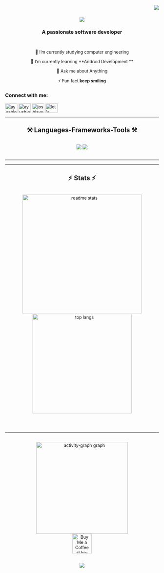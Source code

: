 <img align="right" src="https://visitor-badge.laobi.icu/badge?page_id=ayushjoshi-dehub.ayushjoshi-dehub" />

<h1 align="center">
    <img src="https://readme-typing-svg.herokuapp.com/?font=Righteous&size=35&center=true&vCenter=true&width=500&height=70&duration=4000&lines=Hi+There!+👋;+I'm+Ayush+joshi!;" />
</h1>

<h3 align="center">A passionate software developer </h3>

<br/>


<div align="center">
 
 🔭 I’m currently studying computer engineering
 
 🌱 I’m currently learning **Android Development **

💬 Ask me about Anything

⚡ Fun fact **keep smiling**

</div>
 
<div 
  <br/>  <h3 align="left">Connect with me:</h3>
<p align="left">
<a href="https://www.linkedin.com/in/ayush-joshi/" target="blank"><img align="center" src="https://raw.githubusercontent.com/rahuldkjain/github-profile-readme-generator/master/src/images/icons/Social/linked-in-alt.svg" alt="ayushjoshi" height="30" width="40" /></a>
<a href="https://fb.com/ayushjoshi" target="blank"><img align="center" src="https://raw.githubusercontent.com/rahuldkjain/github-profile-readme-generator/master/src/images/icons/Social/facebook.svg" alt="ayushjoshi" height="30" width="40" /></a>
<a href="https://instagram.com/joshiayush78" target="blank"><img align="center" src="https://raw.githubusercontent.com/rahuldkjain/github-profile-readme-generator/master/src/images/icons/Social/instagram.svg" alt="joshiayush78" height="30" width="40" /></a>
<a href="https://www.youtube.com/c/let's invent" target="blank"><img align="center" src="https://raw.githubusercontent.com/rahuldkjain/github-profile-readme-generator/master/src/images/icons/Social/youtube.svg" alt="let's invent" height="30" width="40" /></a>
</p>
</div>

<hr/>


<h2 align="center">⚒️ Languages-Frameworks-Tools ⚒️</h2>
<br/>
<div align="center">
    <img src="https://skillicons.dev/icons?i=html,css,vscode,github,figma,git" />
    <img src="https://skillicons.dev/icons?i=python,javascript,c,cpp,java,kotlin" /><br>
</div>

<br/>
<hr/>



<hr/>

<h2 align="center">⚡ Stats ⚡</h2>
<br>
<div align=center>
  
  <img width=390 src="https://github-readme-stats.vercel.app/api?username=ayushjoshi-dehub&count_private=true&show_icons=true&theme=react&rank_icon=github&border_radius=10" alt="readme stats" />
  <br/>
  <img width=325 align="center" src="https://github-readme-stats.vercel.app/api/top-langs/?username=ayushjoshi-dehub&hide=HTML&langs_count=8&layout=compact&theme=react&border_radius=10&size_weight=0.5&count_weight=0.5&exclude_repo=github-readme-stats" alt="top langs" />
</div>

<br/><br/>

<hr/>

<br/>
<div align="center">
    <img src="https://github-readme-activity-graph.vercel.app/graph?username=ayushjoshi-dehub&radius=16&theme=vue&area=true&order=5" height="300" alt="activity-graph graph"  />
    <div style="display: flex; justify-content: center; align-items: center; gap: 10px;">
  
</div>


<div align="center">
<a href='https://ko-fi.com/your-ko-fi-page' target='_blank'><img height='64' style='border:0px;height:64px;' src='https://storage.ko-fi.com/cdn/kofi1.png?v=3' border='0' alt='Buy Me a Coffee at ko-fi.com' /></a>
</div>

<br/>
<p align="center">
     <img src="https://capsule-render.vercel.app/api?type=waving&color=gradient&height=100&section=footer"/>
</p>
